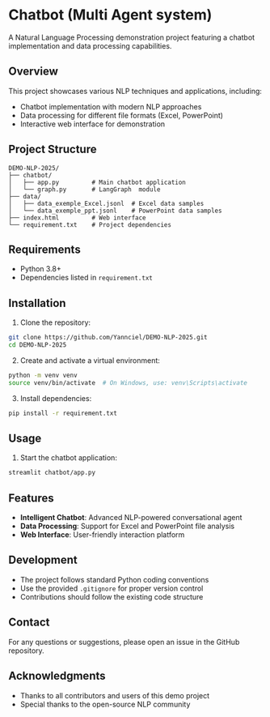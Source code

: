 # Chatbot (Multi Agent system)

A Natural Language Processing demonstration project featuring a chatbot implementation and data processing capabilities.

## Overview

This project showcases various NLP techniques and applications, including:
- Chatbot implementation with modern NLP approaches
- Data processing for different file formats (Excel, PowerPoint)
- Interactive web interface for demonstration


## Project Structure

```
DEMO-NLP-2025/
├── chatbot/
│   ├── app.py         # Main chatbot application
│   └── graph.py       # LangGraph  module
├── data/
│   ├── data_exemple_Excel.jsonl  # Excel data samples
│   └── data_exemple_ppt.jsonl    # PowerPoint data samples
├── index.html         # Web interface
└── requirement.txt    # Project dependencies
```

## Requirements

- Python 3.8+
- Dependencies listed in `requirement.txt`

## Installation

1. Clone the repository:
```bash
git clone https://github.com/Yannciel/DEMO-NLP-2025.git
cd DEMO-NLP-2025
```

2. Create and activate a virtual environment:
```bash
python -m venv venv
source venv/bin/activate  # On Windows, use: venv\Scripts\activate
```

3. Install dependencies:
```bash
pip install -r requirement.txt
```

## Usage

1. Start the chatbot application:
```bash
streamlit chatbot/app.py
```


## Features

- **Intelligent Chatbot**: Advanced NLP-powered conversational agent
- **Data Processing**: Support for Excel and PowerPoint file analysis
- **Web Interface**: User-friendly interaction platform

## Development

- The project follows standard Python coding conventions
- Use the provided `.gitignore` for proper version control
- Contributions should follow the existing code structure


## Contact

For any questions or suggestions, please open an issue in the GitHub repository.

## Acknowledgments

- Thanks to all contributors and users of this demo project
- Special thanks to the open-source NLP community
